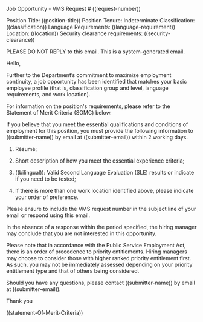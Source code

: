 Job Opportunity - VMS Request # ((request-number))


Position Title: ((position-title))
Position Tenure: Indeterminate
Classification: ((classification))
Language Requirements: ((language-requirement))
Location: ((location))
Security clearance requirements: ((security-clearance))

PLEASE DO NOT REPLY to this email. This is a system-generated email. 

Hello, 
 
Further to the Department’s commitment to maximize employment continuity, a job opportunity has been identified that matches your basic employee profile (that is, classification group and level, language requirements, and work location). 

For information on the position's requirements, please refer to the Statement of Merit Criteria (SOMC) below. 

If you believe that you meet the essential qualifications and conditions of employment for this position, you must provide the following information to ((submitter-name)) by email at ((submitter-email)) within 2 working days. 
 
1.	Résumé;  
 
2.	Short description of how you meet the essential experience criteria;

3.	((bilingual)): Valid Second Language Evaluation (SLE) results or indicate if you need to be tested;

4.	If there is more than one work location identified above, please indicate your order of preference.

Please ensure to include the VMS request number in the subject line of your email or respond using this email.

In the absence of a response within the period specified, the hiring manager may conclude that you are not interested in this opportunity. 

Please note that in accordance with the Public Service Employment Act, there is an order of precedence to priority entitlements. Hiring managers may choose to consider those with higher ranked priority entitlement first. As such, you may not be immediately assessed depending on your priority entitlement type and that of others being considered.

Should you have any questions, please contact ((submitter-name)) by email at ((submitter-email)).

Thank you

((statement-Of-Merit-Criteria))

